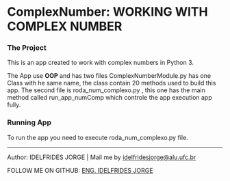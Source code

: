 # ComplexNumber: WORKING WITH COMPLEX NUMBER



### The Project
This is an app created to work with complex numbers in Python 3.


The App use **OOP**  and  has two files ComplexNumberModule.py has one Class with he same name, the class contain 20 methods used to build this app. The second file is roda_num_complexo.py , this one has the main method called run_app_numComp which controle the app execution app fully.

### Running App
To run the app you need to execute roda_num_complexo.py file.


-------------

Author: IDELFRIDES JORGE | Mail me by idelfridesjorge@alu.ufc.br 

FOLLOW ME ON GITHUB: [ENG. IDELFRIDES JORGE](https://github.com/idelfrides)
